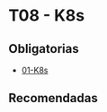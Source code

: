 # T08 - K8s

## Obligatorias

- [01-K8s](Obligatorias/01-K8s/parte1-desplegando_un_cluster.md)

## Recomendadas